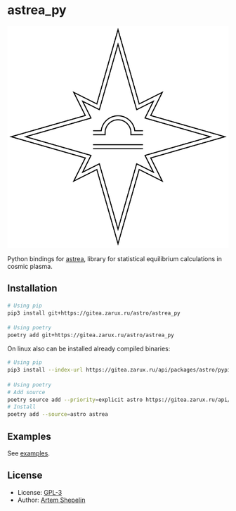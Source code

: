 # astrea_py

![logo](assets/logo.svg)

Python bindings for [astrea](https://gitea.zarux.ru/astro/astrea), library for
statistical equilibrium calculations in cosmic plasma.

## Installation

```sh
# Using pip
pip3 install git+https://gitea.zarux.ru/astro/astrea_py

# Using poetry
poetry add git+https://gitea.zarux.ru/astro/astrea_py
```

On linux also can be installed already compiled binaries:

```sh
# Using pip
pip3 install --index-url https://gitea.zarux.ru/api/packages/astro/pypi/simple astrea

# Using poetry
# Add source
poetry source add --priority=explicit astro https://gitea.zarux.ru/api/packages/astro/pypi/simple
# Install
poetry add --source=astro astrea
```

## Examples

See [examples](./tests/examples).

## License

- License: [GPL-3](./LICENSE)
- Author: [Artem Shepelin](mailto:4.shepelin@gmail.com)